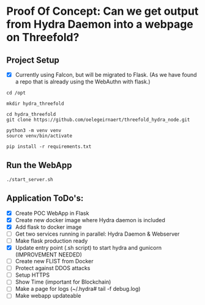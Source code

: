 # Proof Of Concept: Can we get output from Hydra Daemon into a webpage on Threefold?

## Project Setup

- [x] Currently using Falcon, but will be migrated to Flask. (As we have found a repo that is already using the WebAuthn with flask.)

~~~
cd /opt

mkdir hydra_threefold

cd hydra_threefold
git clone https://github.com/oelegeirnaert/threefold_hydra_node.git

python3 -m venv venv
source venv/bin/activate

pip install -r requirements.txt
~~~


## Run the WebApp

~~~
./start_server.sh
~~~

## Application ToDo's:
- [x] Create POC WebApp in Flask
- [x] Create new docker image where Hydra daemon is included
- [x] Add flask to docker image
- [ ] Get two services running in parallel: Hydra Daemon & Webserver
- [ ] Make flask production ready
- [x] Update entry point (.sh script) to start hydra and gunicorn (IMPROVEMENT NEEDED)
- [ ] Create new FLIST from Docker
- [ ] Protect against DDOS attacks
- [ ] Setup HTTPS
- [ ] Show Time (important for Blockchain)
- [ ] Make a page for logs (~/.hydra# tail -f debug.log)
- [ ] Make webapp updateable
